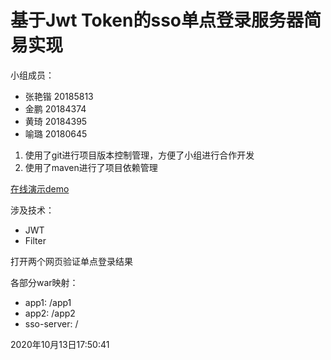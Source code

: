 # 基于Jwt Token的sso单点登录服务器简易实现

小组成员：

- 张艳锴 20185813
- 金鹏 20184374
- 黄琦 20184395
- 喻璐 20180645

1. 使用了git进行项目版本控制管理，方便了小组进行合作开发
2. 使用了maven进行了项目依赖管理

[在线演示demo](https://sso.yankaizhang.com)

涉及技术：
- JWT
- Filter

打开两个网页验证单点登录结果

各部分war映射：

- app1: /app1
- app2: /app2
- sso-server: /

2020年10月13日17:50:41